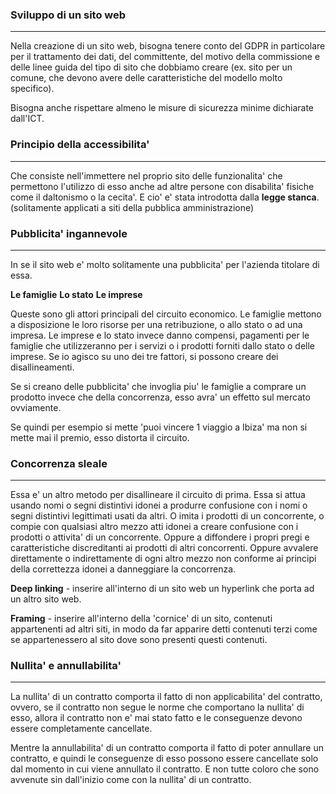 ### Sviluppo di un sito web
---
Nella creazione di un sito web, bisogna tenere conto del GDPR in particolare per il trattamento dei dati, del committente, del motivo della commissione e delle linee guida del tipo di sito che dobbiamo creare (ex. sito per un comune, che devono avere delle caratteristiche del modello molto specifico).

Bisogna anche rispettare almeno le misure di sicurezza minime dichiarate dall'ICT.
### Principio della accessibilita'
---
Che consiste nell'immettere nel proprio sito delle funzionalita' che permettono l'utilizzo di esso anche ad altre persone con disabilita' fisiche come il daltonismo o la cecita'. E cio' e' stata introdotta dalla **legge stanca**. (solitamente applicati a siti della pubblica amministrazione)
### Pubblicita' ingannevole
---
In se il sito web e' molto solitamente una pubblicita' per l'azienda titolare di essa.

**Le famiglie**
**Lo stato** 
**Le imprese**

Queste sono gli attori principali del circuito economico. Le famiglie mettono a disposizione le loro risorse per una retribuzione, o allo stato o ad una impresa. Le imprese e lo stato invece danno compensi, pagamenti per le famiglie che utilizzeranno per i servizi o i prodotti forniti dallo stato o delle imprese. Se io agisco su uno dei tre fattori, si possono creare dei disallineamenti. 

Se si creano delle pubblicita' che invoglia piu' le famiglie a comprare un prodotto invece che della concorrenza, esso avra' un effetto sul mercato ovviamente.

Se quindi per esempio si mette 'puoi vincere 1 viaggio a Ibiza' ma non si mette mai il premio, esso distorta il circuito.
### Concorrenza sleale
---
Essa e' un altro metodo per disallineare il circuito di prima. Essa si attua usando nomi o segni distintivi idonei a produrre confusione con i nomi o segni distintivi legittimati usati da altri. O imita i prodotti di un concorrente, o compie con qualsiasi altro mezzo atti idonei a creare confusione con i prodotti o attivita' di un concorrente. Oppure a diffondere i propri pregi e caratteristiche discreditanti ai prodotti di altri concorrenti. Oppure avvalere direttamente o indirettamente di ogni altro mezzo non conforme ai principi della correttezza idonei a danneggiare la concorrenza.

**Deep linking** - inserire all'interno di un sito web un hyperlink che porta ad un altro sito web.

**Framing** - inserire all'interno della 'cornice' di un sito, contenuti appartenenti ad altri siti, in modo da far apparire detti contenuti terzi come se appartenessero al sito dove sono presenti questi contenuti.
### Nullita' e annullabilita'
---
La nullita' di un contratto comporta il fatto di non applicabilita' del contratto, ovvero, se il contratto non segue le norme che comportano la nullita' di esso, allora il contratto non e' mai stato fatto e le conseguenze devono essere completamente cancellate.

Mentre la annullabilita' di un contratto comporta il fatto di poter annullare un contratto, e quindi le conseguenze di esso possono essere cancellate solo dal momento in cui viene annullato il contratto. E non tutte coloro che sono avvenute sin dall'inizio come con la nullita' di un contratto.